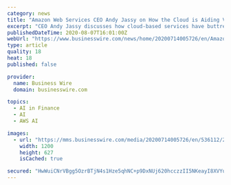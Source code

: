 ```yaml
---
category: news
title: "Amazon Web Services CEO Andy Jassy on How the Cloud is Aiding Vaccine Development; Artificial Intelligence and Machine Learning that is Transforming the Energy Industry; and ..."
excerpt: "CEO Andy Jassy discusses how cloud-based services have buttressed the at-home economy in the COVID-19 era; how machine-learning tools are being deployed to speed the development of vaccines and the natural synergies between the tech and energy industries in the latest edition of the CERAWeek Conversations series."
publishedDateTime: 2020-08-07T16:01:00Z
webUrl: "https://www.businesswire.com/news/home/20200714005726/en/Amazon-Web-Services-CEO-Andy-Jassy-Cloud"
type: article
quality: 18
heat: 18
published: false

provider:
  name: Business Wire
  domain: businesswire.com

topics:
  - AI in Finance
  - AI
  - AWS AI

images:
  - url: "https://mms.businesswire.com/media/20200714005726/en/536112/23/IHSM_Logo_H_prf_clr_web.jpg"
    width: 1200
    height: 627
    isCached: true

secured: "HwWuiCNrVBgg5OzrBTjN4s1Hze5qhNC+p9DxNUj620hcczzII5NKeayI8XVYuy7WK528AabSYrgjjZVDQm6Gc48ktFfKrw/7dzbuImykZ/EqSy8s25YWuBczzJwWbspnNXNjz6/wTvfBEfN0nCBUvy3h0NrCbWNSyi5GCGam1DfNh23e+Vc678fPDWayFmOytUbqRBIcTUZ+M3SHQv2WY8E3RLOn5xWOv7cy6WlyHqLVPc7Fd7aurOQw78hhAEbqinV3Kp0mtYarI/IxHbSzz8Q5rrfEK/JFKU2yv4IRt9wjDyEAIX6E5YsdlD4eKAFrpcg+wiVYYQBeAk1A4IBzlQ==;iv/12cHsG9YZ3MvCyDJGRg=="
---
```


